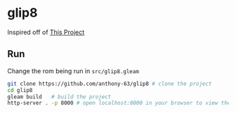 # glip8

Inspired off of [This Project](https://github.com/QuinnWilton/gleam-chip8)

## Run

Change the rom being run in ``src/glip8.gleam``


```sh
git clone https://github.com/anthony-63/glip8 # clone the project
cd glip8
gleam build   # build the project
http-server . -p 8000 # open localhost:8000 in your browser to view the emulator
```
